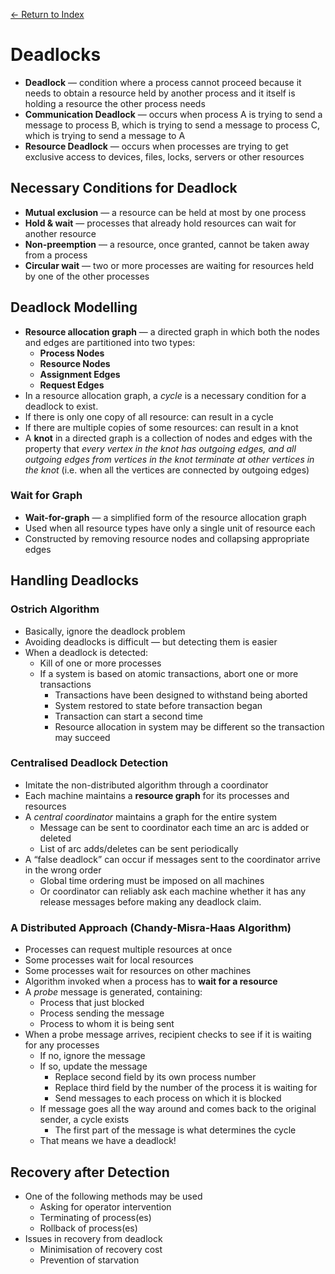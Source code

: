 [← Return to Index](https://github.com/cjmlgrto/fit3143-notes/)

# Deadlocks
* **Deadlock** — condition where a process cannot proceed because it needs to obtain a resource held by another process and it itself is holding a resource the other process needs
* **Communication Deadlock** — occurs when process A is trying to send a message to process B, which is trying to send a message to process C, which is trying to send a message to A
* **Resource Deadlock** — occurs when processes are trying to get exclusive access to devices, files, locks, servers or other resources

## Necessary Conditions for Deadlock
* **Mutual exclusion** — a resource can be held at most by one process
* **Hold & wait** — processes that already hold resources can wait for another resource
* **Non-preemption** — a resource, once granted, cannot be taken away from a process
* **Circular wait** — two or more processes are waiting for resources held by one of the other processes

## Deadlock Modelling
* **Resource allocation graph** — a directed graph in which both the nodes and edges are partitioned into two types:
	* **Process Nodes**
	* **Resource Nodes**
	* **Assignment Edges**
	* **Request Edges**
* In a resource allocation graph, a _cycle_ is a necessary condition for a deadlock to exist.
* If there is only one copy of all resource: can result in a cycle
* If there are multiple copies of some resources: can result in a knot
* A **knot** in a directed graph is a collection of nodes and edges with the property that _every vertex in the knot has outgoing edges, and all outgoing edges from vertices in the knot terminate at other vertices in the knot_ (i.e. when all the vertices are connected by outgoing edges)

### Wait for Graph
* **Wait-for-graph** — a simplified form of the resource allocation graph
* Used when all resource types have only a single unit of resource each
* Constructed by removing resource nodes and collapsing appropriate edges

## Handling Deadlocks
### Ostrich Algorithm
* Basically, ignore the deadlock problem
* Avoiding deadlocks is difficult — but detecting them is easier
* When a deadlock is detected:
	* Kill of one or more processes
	* If a system is based on atomic transactions, abort one or more transactions
		* Transactions have been designed to withstand being aborted
		* System restored to state before transaction began
		* Transaction can start a second time
		* Resource allocation in system may be different so the transaction may succeed

### Centralised Deadlock Detection
* Imitate the non-distributed algorithm through a coordinator
* Each machine maintains a **resource graph** for its processes and resources
* A _central coordinator_ maintains a graph for the entire system
	* Message can be sent to coordinator each time an arc is added or deleted
	* List of arc adds/deletes can be sent periodically
* A “false deadlock” can occur if messages sent to the coordinator arrive in the wrong order
	* Global time ordering must be imposed on all machines
	* Or coordinator can reliably ask each machine whether it has any release messages before making any deadlock claim.

### A Distributed Approach (Chandy-Misra-Haas Algorithm)
* Processes can request multiple resources at once
* Some processes wait for local resources
* Some processes wait for resources on other machines
* Algorithm invoked when a process has to **wait for a resource**
* A _probe_ message is generated, containing:
	* Process that just blocked
	* Process sending the message
	* Process to whom it is being sent
* When a probe message arrives, recipient checks to see if it is waiting for any processes
	* If no, ignore the message
	* If so, update the message
		* Replace second field by its own process number
		* Replace third field by the number of the process it is waiting for
		* Send messages to each process on which it is blocked
	* If message goes all the way around and comes back to the original sender, a cycle exists
		* The first part of the message is what determines the cycle
	* That means we have a deadlock!

## Recovery after Detection
* One of the following methods may be used
	* Asking for operator intervention
	* Terminating of process(es)
	* Rollback of process(es)
* Issues in recovery from deadlock
	* Minimisation of recovery cost
	* Prevention of starvation
